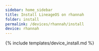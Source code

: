 ```yaml
---
sidebar: home_sidebar
title: Install LineageOS on rhannah
folder: install
permalink: /devices/rhannah/install
device: rhannah
---
```

{% include templates/device_install.md %}

